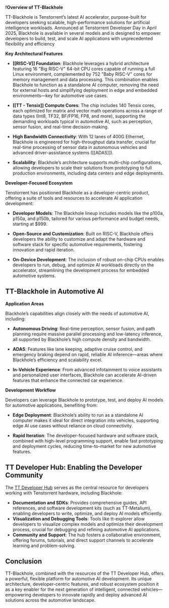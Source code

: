  f**Overview of TT-Blackhole**

TT-Blackhole is Tenstorrent’s latest AI accelerator, purpose-built for developers seeking scalable, high-performance solutions for artificial intelligence workloads. Announced at Tenstorrent Developer Day in April 2025, Blackhole is available in several models and is designed to empower developers to build, test, and scale AI applications with unprecedented flexibility and efficiency

**Key Architectural Features**

- **[[RISC-V]] Foundation**: Blackhole leverages a hybrid architecture featuring 16 "Big RISC-V" 64-bit CPU cores capable of running a full Linux environment, complemented by 752 "Baby RISC-V" cores for memory management and data processing. This combination enables Blackhole to function as a standalone AI computer, removing the need for external hosts and simplifying deployment in edge and embedded environments—key for automotive use cases.
    
- **[[TT - Tensix]] Compute Cores**: The chip includes 140 Tensix cores, each optimized for matrix and vector math operations across a range of data types (Int8, TF32, BF/FP16, FP8, and more), supporting the demanding workloads typical in automotive AI, such as perception, sensor fusion, and real-time decision-making.
    
- **High Bandwidth Connectivity**: With 12 lanes of 400G Ethernet, Blackhole is engineered for high-throughput data transfer, crucial for real-time processing of sensor data in autonomous vehicles and advanced driver-assistance systems ([[ADAS]]).
- **Scalability**: Blackhole’s architecture supports multi-chip configurations, allowing developers to scale their solutions from prototyping to full production environments, including data centers and edge deployments.
    

**Developer-Focused Ecosystem**

Tenstorrent has positioned Blackhole as a developer-centric product, offering a suite of tools and resources to accelerate AI application development:

- **Developer Models**: The Blackhole lineup includes models like the p100a, p150a, and p150b, tailored for various performance and budget needs, starting at $999.
    
- **Open-Source and Customization**: Built on RISC-V, Blackhole offers developers the ability to customize and adapt the hardware and software stack for specific automotive requirements, fostering innovation and rapid iteration.
    
- **On-Device Development**: The inclusion of robust on-chip CPUs enables developers to run, debug, and optimize AI workloads directly on the accelerator, streamlining the development process for embedded automotive systems.
    

## TT-Blackhole in Automotive AI

**Application Areas**

Blackhole’s capabilities align closely with the needs of automotive AI, including:

- **Autonomous Driving**: Real-time perception, sensor fusion, and path planning require massive parallel processing and low-latency inference, all supported by Blackhole’s high compute density and bandwidth.
    
- **ADAS**: Features like lane keeping, adaptive cruise control, and emergency braking depend on rapid, reliable AI inference—areas where Blackhole’s efficiency and scalability excel.
    
- **In-Vehicle Experience**: From advanced infotainment to voice assistants and personalized user interfaces, Blackhole can accelerate AI-driven features that enhance the connected car experience.
    

**Development Workflow**

Developers can leverage Blackhole to prototype, test, and deploy AI models for automotive applications, benefiting from:

- **Edge Deployment**: Blackhole’s ability to run as a standalone AI computer makes it ideal for direct integration into vehicles, supporting edge AI use cases without reliance on cloud connectivity.
    
- **Rapid Iteration**: The developer-focused hardware and software stack, combined with high-level programming support, enable fast prototyping and deployment cycles, reducing time-to-market for new automotive features.

## TT Developer Hub: Enabling the Developer Community

The [TT Developer Hub](https://tenstorrent.com/developers) serves as the central resource for developers working with Tenstorrent hardware, including Blackhole:

- **Documentation and SDKs**: Provides comprehensive guides, API references, and software development kits (such as TT-Metalium), enabling developers to write, optimize, and deploy AI models efficiently.
- **Visualization and Debugging Tools**: Tools like tt-explorer allow developers to visualize complex models and optimize their development process, crucial for debugging and refining automotive AI applications.
- **Community and Support**: The hub fosters a collaborative environment, offering forums, tutorials, and direct support channels to accelerate learning and problem-solving.
## Conclusion

TT-Blackhole, combined with the resources of the TT Developer Hub, offers a powerful, flexible platform for automotive AI development. Its unique architecture, developer-centric features, and robust ecosystem position it as a key enabler for the next generation of intelligent, connected vehicles—empowering developers to innovate rapidly and deploy advanced AI solutions across the automotive landscape.
